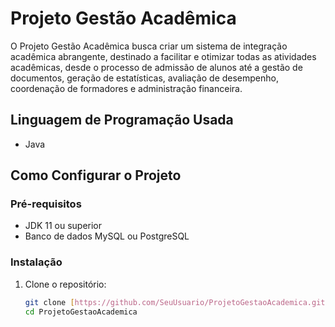 # Projeto Gestão Acadêmica

O Projeto Gestão Acadêmica busca criar um sistema de integração acadêmica abrangente, destinado a facilitar e otimizar todas as atividades acadêmicas, desde o processo de admissão de alunos até a gestão de documentos, geração de estatísticas, avaliação de desempenho, coordenação de formadores e administração financeira.

## Linguagem de Programação Usada
- Java

## Como Configurar o Projeto

### Pré-requisitos
- JDK 11 ou superior
- Banco de dados MySQL ou PostgreSQL

### Instalação
1. Clone o repositório:
   ```bash
   git clone [https://github.com/SeuUsuario/ProjetoGestaoAcademica.git](https://github.com/LukokiMakuntimaDaniel/Sistema_Academico_Console_Java.git)
   cd ProjetoGestaoAcademica
